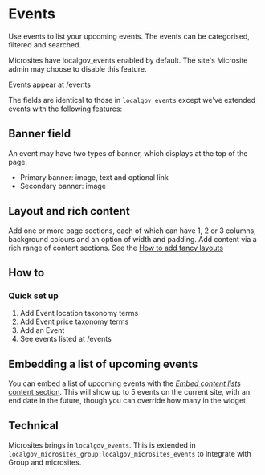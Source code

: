 # Events

Use events to list your upcoming events. The events can be categorised, filtered and searched. 

Microsites have localgov_events enabled by default. The site's Microsite admin may choose to disable this feature. 

Events appear at /events 

<!--@todo add images -->

The fields are identical to those in `localgov_events` except we've extended events with the following features:

## Banner field

An event may have two types of banner, which displays at the top of the page. 

- Primary banner: image, text and optional link
- Secondary banner: image

## Layout and rich content

Add one or more page sections, each of which can have 1, 2 or 3 columns, background colours and an option of width and padding. Add content via a rich range of content sections. See the [How to add fancy layouts](../how-to/fancy-layouts.md)


## How to
<!--- [Events overview and how to](/content/features/events.html)-->
<!--todo - write main Events docs -->

### Quick set up
1. Add Event location taxonomy terms
2. Add Event price taxonomy terms
2. Add an Event
3. See events listed at /events

## Embedding a list of upcoming events

You can embed a list of upcoming events with the [*Embed content lists* content section](/microsites/how-to/fancy-layouts.md). This will show up to 5 events on the current site, with an end date in the future, though you can override how many in the widget.

## Technical
Microsites brings in `localgov_events`. This is extended in `localgov_microsites_group:localgov_microsites_events` to integrate with Group and microsites. 
